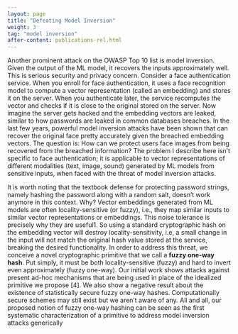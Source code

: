 ```yaml
---
layout: page
title: "Defeating Model Inversion"
weight: 3
tag: "model inversion"
after-content: publications-rel.html
---
```


Another prominent attack on the OWASP Top 10 list is model inversion. Given the output of the ML model, it recovers the inputs approximately well. This is serious security and privacy concern. Consider a face authentication service. When you enroll for face authentication, it uses a face recognition model to compute a vector representation (called an embedding) and stores it
on the server. When you authenticate later, the service recomputes the vector and checks if it is close
to the original stored on the server. Now imagine the server gets hacked and the embedding vectors
are leaked, similar to how passwords are leaked in common databases breaches. In the last few years,
powerful model inversion attacks have been shown that can recover the original face pretty accurately
given the breached embedding vectors. The question is: How can we protect users face images from
being recovered from the breached information? The problem I describe here isn’t specific to face
authentication; it is applicable to vector representations of different modalities (text, image, sound)
generated by ML models from sensitive inputs, when faced with the threat of model inversion attacks.

It is worth noting that the textbook defense for protecting password strings, namely hashing the
password along with a random salt, doesn’t work anymore in this context. Why? Vector embeddings
generated from ML models are often locality-sensitive (or fuzzy), i.e., they map similar inputs to similar vector representations or embeddings. This noise tolerance is precisely why they are useful1. So using a standard cryptographic hash on the embedding vector will destroy locality-sensitivity, i.e, a small change in the input will not match the original hash value stored at the service, breaking the desired functionality. In order to address this threat, we conceive a novel cryptographic primitive that we call a **fuzzy one-way hash**. Put simply, it must be both locality-sensitive (fuzzy) and hard to invert even approximately (fuzzy one-way). Our initial work shows attacks against present ad-hoc mechanisms that are being used in place of the idealized primitive we propose [4]. We also show a negative result about the existence of statistically secure fuzzy one-way hashes. Computationally secure schemes may still exist but we aren’t aware of any. All and all, our proposed notion of fuzzy one-way hashing can be seen as the first systematic characterization of a primitive to address model inversion attacks generically
